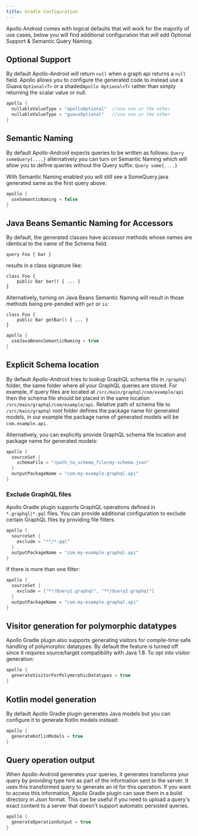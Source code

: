```yaml
---
title: Gradle Configuration 
---
```


Apollo Android comes with logical defaults that will work for the majority of use cases, below you will find additional configuration that will add Optional Support & Semantic Query Naming.

## Optional Support
By default Apollo-Android will return `null` when a graph api returns a `null` field.  Apollo allows you to configure the generated code to instead use a Guava `Optional<T>` or a shaded`Apollo Optional<T>` rather than simply returning the scalar value or null.

```groovy
apollo {
  nullableValueType = "apolloOptional"  //use one or the other
  nullableValueType = "guavaOptional"   //use one or the other
}
```

## Semantic Naming
By default Apollo-Android expects queries to be written as follows:
```Query someQuery{....}```
alternatively you can turn on Semantic Naming which will allow you to define queries without the Query suffix:
```Query some{....}```

With Semantic Naming enabled you will still see a SomeQuery.java generated same as the first query above.

```groovy
apollo {
  useSemanticNaming = false
}
```

## Java Beans Semantic Naming for Accessors
By default, the generated classes have accessor methods whose names are identical to the name of the Schema field.

```query Foo { bar }```

results in a class signature like:

```
class Foo {
    public Bar bar() { ... }
}
```

Alternatively, turning on Java Beans Semantic Naming will result in those methods being pre-pended with `get` or `is`:

```
class Foo {
    public Bar getBar() { ... }
}
```

```groovy
apollo {
  useJavaBeansSemanticNaming = true
}
```

## Explicit Schema location
By default Apollo-Android tries to lookup GraphQL schema file in `/graphql` folder, the same folder where all your GraphQL queries are stored. 
For example, if query files are located at `/src/main/graphql/com/example/api` then the schema file should be placed in the same location `/src/main/graphql/com/example/api`. Relative path of schema file to `/src/main/graphql` root folder defines the package name for generated models, in our example the package name of generated models will be `com.example.api`.

Alternatively, you can explicitly provide GraphQL schema file location and package name for generated models:

```groovy
apollo {
  sourceSet {
    schemaFile = "/path_to_schema_file/my-schema.json"
  }
  outputPackageName = "com.my-example.graphql.api"
}
```

### Exclude GraphQL files
Apollo Gradle plugin supports GraphQL operations defined in `*.graphql|*.gql` files. You can provide additional configuration to exclude certain GraphQL files by providing file filters. 

```groovy
apollo {
  sourceSet {
    exclude = "**/*.gql"
  }
  outputPackageName = "com.my-example.graphql.api"
}
```

If there is more than one filter:

```groovy
apollo {
  sourceSet {
    exclude = ["**/Query1.graphql", "**/Query2.graphql"]
  }
  outputPackageName = "com.my-example.graphql.api"
}
```

## Visitor generation for polymorphic datatypes
Apollo Gradle plugin also supports generating visitors for compile-time safe handling of polymorphic datatypes. By default the feature is turned off since it requires source/target compatibility with Java 1.8. To opt into visitor generation:
```groovy
apollo {
  generateVisitorForPolymorphicDatatypes = true
}
```

## Kotlin model generation
By default Apollo Gradle plugin generates Java models but you can configure it to generate Kotlin models instead:
```groovy
apollo {
  generateKotlinModels = true
}
```

## Query operation output
When Apollo-Android generates your queries, it generates transforms your query by providing type hint as part of the information sent to the server. It uses this transformed query to generate an id for this operation. If you want to access this information, Apollo Gradle plugin can save them in a build directory in Json format. This can be useful if you need to upload a query's exact content to a server that doesn't support automatic persisted queries.

```groovy
apollo {
  generateOperationOutput = true
}
```
